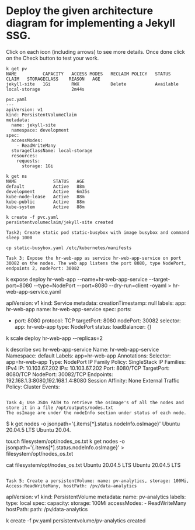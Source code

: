 # Deploy the given architecture diagram for implementing a Jekyll SSG.

Click on each icon (including arrows) to see more details. Once done click on the Check button to test your work.

```
k get pv
NAME          CAPACITY   ACCESS MODES   RECLAIM POLICY   STATUS      CLAIM   STORAGECLASS    REASON   AGE
jekyll-site   1Gi        RWX            Delete           Available           local-storage            2m44s

pvc.yaml
---
apiVersion: v1
kind: PersistentVolumeClaim
metadata:
  name: jekyll-site
  namespace: development
spec:
  accessModes:
    - ReadWriteMany
  storageClassName: local-storage
  resources:
    requests:
      storage: 1Gi

k get ns
NAME              STATUS   AGE
default           Active   88m
development       Active   6m35s
kube-node-lease   Active   88m
kube-public       Active   88m
kube-system       Active   88m

k create -f pvc.yaml 
persistentvolumeclaim/jekyll-site created

Task2; Create static pod static-busybox with image busybox and command sleep 1000 

cp static-busybox.yaml /etc/kubernetes/manifests

Task 3; Expose the hr-web-app as service hr-web-app-service on port 30082 on the nodes. The web app listens the port 8080, type NodePort, endpoints 2, nodePort: 30082

```
k expose deploy hr-web-app --name=hr-web-app-service --target-port=8080 --type=NodePort --port=8080 --dry-run=client -oyaml > hr-web-app-service.yaml

apiVersion: v1
kind: Service
metadata:
  creationTimestamp: null
  labels:
    app: hr-web-app
  name: hr-web-app-service
spec:
  ports:
  - port: 8080
    protocol: TCP
    targetPort: 8080
    nodePort: 30082
  selector:
    app: hr-web-app
  type: NodePort
status:
  loadBalancer: {}

  k scale deploy hr-web-app --replicas=2

k describe svc hr-web-app-service 
Name:                     hr-web-app-service
Namespace:                default
Labels:                   app=hr-web-app
Annotations:              <none>
Selector:                 app=hr-web-app
Type:                     NodePort
IP Family Policy:         SingleStack
IP Families:              IPv4
IP:                       10.103.67.202
IPs:                      10.103.67.202
Port:                     <unset>  8080/TCP
TargetPort:               8080/TCP
NodePort:                 <unset>  30082/TCP
Endpoints:                192.168.1.3:8080,192.168.1.4:8080
Session Affinity:         None
External Traffic Policy:  Cluster
Events:                   <none>
```

Task 4; Use JSOn PATH to retrieve the osImage's of all the nodes and store it in a file /opt/outputs/nodes.txt
The osImage are under the nodeInfo section under status of each node.

```
$ k get nodes -o jsonpath='{.items[*].status.nodeInfo.osImage}'
Ubuntu 20.04.5 LTS Ubuntu 20.04.

touch filesystem/opt/nodes_os.txt
k get nodes -o jsonpath='{.items[*].status.nodeInfo.osImage}' > filesystem/opt/nodes_os.txt

cat filesystem/opt/nodes_os.txt
Ubuntu 20.04.5 LTS Ubuntu 20.04.5 LTS
```

Task 5; Create a persistentVolume: name: pv-analytics, storage: 100Mi, Access:ReadWriteMany, hostPath: /pv/data-analytics

```
apiVersion: v1
kind: PersistentVolume
metadata:
  name: pv-analytics
  labels:
    type: local
spec:
  capacity:
    storage: 100Mi
  accessModes:
    - ReadWriteMany
  hostPath:
    path: /pv/data-analytics

k create -f pv.yaml 
persistentvolume/pv-analytics created


